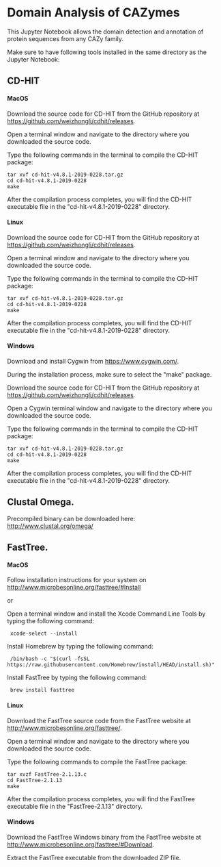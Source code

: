 # Domain Analysis of CAZymes
This Jupyter Notebook allows the domain detection and annotation of protein sequences from any CAZy family.

Make sure to have following tools installed in the same directory as the Jupyter Notebook:

## CD-HIT

#### MacOS

  Download the source code for CD-HIT from the GitHub repository at https://github.com/weizhongli/cdhit/releases.

  Open a terminal window and navigate to the directory where you downloaded the source code.

  Type the following commands in the terminal to compile the CD-HIT package:
  
    tar xvf cd-hit-v4.8.1-2019-0228.tar.gz
    cd cd-hit-v4.8.1-2019-0228
    make

  After the compilation process completes, you will find the CD-HIT executable file in the "cd-hit-v4.8.1-2019-0228" directory.
  
#### Linux

  Download the source code for CD-HIT from the GitHub repository at https://github.com/weizhongli/cdhit/releases.

  Open a terminal window and navigate to the directory where you downloaded the source code.

  Type the following commands in the terminal to compile the CD-HIT package:
  
    tar xvf cd-hit-v4.8.1-2019-0228.tar.gz
    cd cd-hit-v4.8.1-2019-0228
    make
   
  After the compilation process completes, you will find the CD-HIT executable file in the "cd-hit-v4.8.1-2019-0228" directory.

#### Windows

  Download and install Cygwin from https://www.cygwin.com/.

  During the installation process, make sure to select the "make" package.

  Download the source code for CD-HIT from the GitHub repository at https://github.com/weizhongli/cdhit/releases.

  Open a Cygwin terminal window and navigate to the directory where you downloaded the source code.

  Type the following commands in the terminal to compile the CD-HIT package:
  
    tar xvf cd-hit-v4.8.1-2019-0228.tar.gz
    cd cd-hit-v4.8.1-2019-0228
    make
  
  After the compilation process completes, you will find the CD-HIT executable file in the "cd-hit-v4.8.1-2019-0228" directory.
  
## Clustal Omega. 

Precompiled binary can be downloaded here: http://www.clustal.org/omega/

## FastTree. 

#### MacOS

   Follow installation instructions for your system on http://www.microbesonline.org/fasttree/#Install
   
   or
   
   Open a terminal window and install the Xcode Command Line Tools by typing the following command:
   
     xcode-select --install
    
   Install Homebrew by typing the following command:
     
     /bin/bash -c "$(curl -fsSL https://raw.githubusercontent.com/Homebrew/install/HEAD/install.sh)"

   Install FastTree by typing the following command:
    
     brew install fasttree

#### Linux

  Download the FastTree source code from the FastTree website at http://www.microbesonline.org/fasttree/.

  Open a terminal window and navigate to the directory where you downloaded the source code.

  Type the following commands to compile the FastTree package:
  
    tar xvzf FastTree-2.1.13.c
    cd FastTree-2.1.13
    make
    
  After the compilation process completes, you will find the FastTree executable file in the "FastTree-2.1.13" directory.
  
#### Windows

   Download the FastTree Windows binary from the FastTree website at http://www.microbesonline.org/fasttree/#Download.

   Extract the FastTree executable from the downloaded ZIP file.



